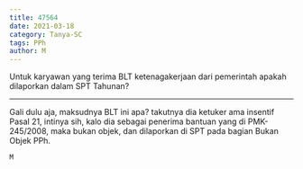 ```yaml
---
title: 47564
date: 2021-03-18
category: Tanya-SC
tags: PPh
author: M
---
```


Untuk karyawan yang terima BLT ketenagakerjaan dari pemerintah apakah dilaporkan dalam SPT Tahunan?

---

Gali dulu aja, maksudnya BLT ini apa? takutnya dia ketuker ama insentif Pasal 21, intinya sih, kalo dia sebagai penerima bantuan yang di PMK-245/2008, maka bukan objek, dan dilaporkan di SPT pada bagian Bukan Objek PPh.

`M`

